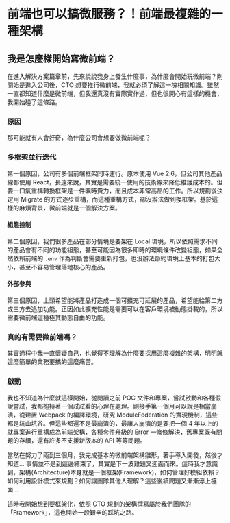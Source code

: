 # 前端也可以搞微服務？！前端最複雜的一種架構

## 我是怎麼樣開始寫微前端？

在進入解決方案篇章前，先來說說我身上發生什麼事，為什麼會開始玩微前端？剛開始是進入公司後，CTO 想要推行微前端，我就必須了解這一塊相關知識。雖然一直都知道什麼是微前端，但我還真沒有實際實作過，但也很開心有這樣的機會，我開始碰了這條路。

### 原因

那可能就有人會好奇，為什麼公司會想要做微前端呢？

### 多框架並行迭代

第一個原因，公司有多個前端框架同時運行。原本使用 Vue 2.6，但公司其他產品線都使用 React，長遠來說，其實是需要統一使用的技術線來降低維護成本的。但要一口氣重構轉換框架是一件曠時費力，而且成本非常高昂的工作。所以規劃後決定用 Migrate 的方式逐步重構，而這種重構方式，卻沒辦法做到換框架。基於這樣的麻煩背景，微前端就是一個解決方案。

#### 組態控制

第二個原因，我們很多產品在部分情境是要架在 Local 環境，所以依照需求不同的產品會有不同的功能組態，甚至可能因為很多即時的環境條件改變組態，如果全然依賴前端的 `.env` 作為判斷會需要重新打包，也沒辦法節約環境上基本的打包大小，甚至不容易管理落地核心的產品。

#### 外部參與

第三個原因，上頭希望能將產品打造成一個可擴充可延展的產品，希望能給第二方或三方去追加功能。正因如此擴充性能是需要可以在客戶環境被動態掛載的，所以需要微前端這種極其動態自由的功能。

### 真的有需要微前端嗎？

其實過程中我一直懷疑自己，也覺得不理解為什麼要採用這麼複雜的架構，明明就這麼簡單的業務要搞的這麼痛苦。

### 啟動

我也不知道為什麼就這樣開始，從閱讀之前 POC 文件和專案，嘗試啟動和各種假說嘗試，我都抱持著一個試試看的心理在處理。剛接手第一個月可以說是相當崩潰，從建置 Webpack 的編譯環境，研究 ModuleFederation 的實現機制，這些都是坑山坑谷。但這些都還不是最崩潰的，最讓人崩潰的是要把一個 4 年以上的就專案進行重構成為前端架構，各種套件升級的 Error 一條條解決，舊專案既有問題的存續，還有許多不支援新版本的 API 等等問題。

當然在努力了兩到三個月，我完成基本的微前端架構雛形，著手導入開發，然後才知道... 事情並不是到這邊結束了，其實是下一波難題又迎面而來。這時我才意識到，架構(Architecture)本身就是一個框架(Framework)，如何管理好模組依賴？如何利用設計模式來規劃？如何讓團隊其他人理解？這些後續問題又漸漸浮上檯面...

這時我開始想到要框架化，依照 CTO 規劃的架構撰寫屬於我們團隊的「Framework」，這也開始一段艱辛的踩坑之路。
